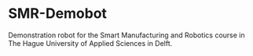 # SMR-Demobot
Demonstration robot for the Smart Manufacturing and Robotics course in The Hague University of Applied Sciences in Delft.
